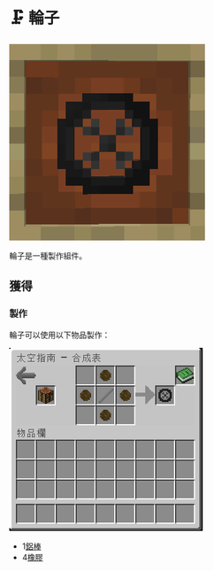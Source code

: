 # 🗜 輪子

![](<../.gitbook/assets/image (6) (2).png>)

輪子是一種製作組件。

## 獲得

### 製作

輪子可以使用以下物品製作：

![](<../.gitbook/assets/image (2) (1).png>)

* 1[鋁棒](Aluminium-Rod.md)
* 4[橡膠](Rubber.md)
